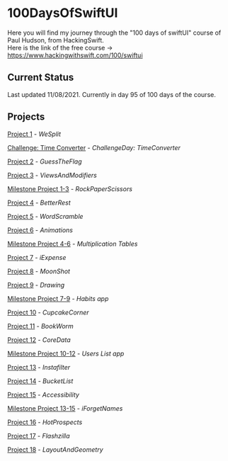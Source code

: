 # 100DaysOfSwiftUI

Here you will find my journey through the "100 days of swiftUI" course of Paul Hudson, from HackingSwift.<br/>
Here is the link of the free course -> https://www.hackingwithswift.com/100/swiftui

## Current Status

Last updated 11/08/2021. Currently in day 95 of 100 days of the course.

## Projects

[Project 1](01-splitThat) - *WeSplit*

[Challenge: Time Converter](ChallengeDay) - *ChallengeDay: TimeConverter*

[Project 2](02-guessTheFlag) - *GuessTheFlag*

[Project 3](03-ViewsAndModifiers) - *ViewsAndModifiers*

[Milestone Project 1-3](MilestoneProject1-3) - *RockPaperScissors*

[Project 4](04-BetterRest) - *BetterRest*

[Project 5](05-WordScramble) - *WordScramble*

[Project 6](06-Animations) - *Animations*

[Milestone Project 4-6](MilestoneProject4-6) - *Multiplication Tables*

[Project 7](07-iExpense) - *iExpense*

[Project 8](08-MoonShot) - *MoonShot*

[Project 9](09-Drawing) - *Drawing*

[Milestone Project 7-9](MilestoneProject7-9) - *Habits app*

[Project 10](10-CupcakeCorner) - *CupcakeCorner*

[Project 11](11-Bookworm) - *BookWorm*

[Project 12](12-CoreData) - *CoreData*

[Milestone Project 10-12](MilestoneProject10-12) - *Users List app*

[Project 13](13-Instafilter) - *Instafilter*

[Project 14](14-BucketList) - *BucketList*

[Project 15](15-Accessibility) - *Accessibility*

[Milestone Project 13-15](MilestoneProject13-15) - *iForgetNames*

[Project 16](16-HotProspects) - *HotProspects*

[Project 17](17-Flashzilla) - *Flashzilla*

[Project 18](18-LayoutAndGeometry) - *LayoutAndGeometry*

